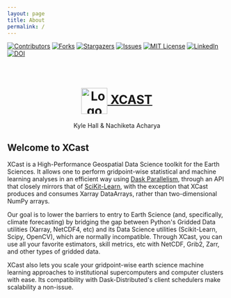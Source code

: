 ```yaml
---
layout: page 
title: About 
permalink: /
---
```


<!-- PROJECT SHIELDS -->
[![Contributors][contributors-shield]][contributors-url]
[![Forks][forks-shield]][forks-url]
[![Stargazers][stars-shield]][stars-url]
[![Issues][issues-shield]][issues-url]
[![MIT License][license-shield]][license-url]
[![LinkedIn][linkedin-shield]][linkedin-url]
[![DOI](https://zenodo.org/badge/386326352.svg)](https://zenodo.org/badge/latestdoi/386326352)




<!-- PROJECT LOGO -->
<br />
<p align="center">
  <a href="https://github.com/kjhall01/xcast/">
    <h1 align="center"><img src="https://raw.githubusercontent.com/kjhall01/xcast/gh-pages/XCastLogo.png" align="center" alt="Logo" width="60" height="60">  XCAST</h1>
  </a>
  <p align="center" fontsize=6> Kyle Hall & Nachiketa Acharya </p>

</p>


## Welcome to XCast

XCast is a High-Performance Geospatial Data Science toolkit for the Earth Sciences. It allows one to perform gridpoint-wise statistical and machine learning analyses in an efficient way using [Dask Parallelism](https://dask.org/), through an API that closely mirrors that of [SciKit-Learn](https://scikit-learn.org/stable/), with the exception that XCast produces and consumes Xarray DataArrays, rather than two-dimensional NumPy arrays. 

Our goal is to lower the barriers to entry to Earth Science (and, specifically, climate forecasting) by bridging the gap between Python's Gridded Data utilities (Xarray, NetCDF4, etc) and its Data Science utilities (Scikit-Learn, Scipy, OpenCV), which are normally incompatible. Through XCast, you can use all your favorite estimators, skill metrics, etc with NetCDF, Grib2, Zarr, and other types of gridded data. 

XCast also lets you scale your gridpoint-wise earth science machine learning approaches to institutional supercomputers and computer clusters with ease. Its compatibility with Dask-Distributed's client schedulers make scalability a non-issue. 



[contributors-shield]: https://img.shields.io/github/contributors/kjhall01/xcast.svg?style=for-the-badge
[contributors-url]: https://github.com/kjhall01/xcast/graphs/contributors
[forks-shield]: https://img.shields.io/github/forks/kjhall01/xcast.svg?style=for-the-badge
[forks-url]: https://github.com/kjhall01/xcast/network/members
[stars-shield]: https://img.shields.io/github/stars/kjhall01/xcast.svg?style=for-the-badge
[stars-url]: https://github.com/kjhall01/xcast/stargazers
[issues-shield]: https://img.shields.io/github/issues/kjhall01/xcast.svg?style=for-the-badge
[issues-url]: https://github.com/kjhall01/xcast/issues
[license-shield]: https://img.shields.io/github/license/kjhall01/xcast.svg?style=for-the-badge
[license-url]: https://github.com/kjhall01/xcast/blob/main/LICENSE
[linkedin-shield]: https://img.shields.io/badge/-LinkedIn-black.svg?style=for-the-badge&logo=linkedin&colorB=555
[linkedin-url]: https://linkedin.com/in/kjhall01
